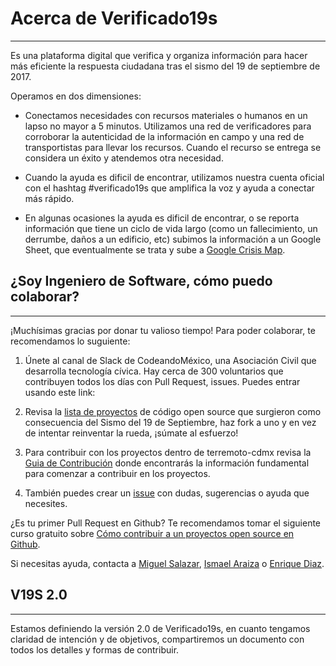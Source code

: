 # Acerca de Verificado19s
---

Es una plataforma digital que verifica y organiza información para hacer más eficiente la respuesta ciudadana tras el sismo del 19 de septiembre de 2017.

Operamos en dos dimensiones:

* Conectamos necesidades con recursos materiales o humanos en un lapso no mayor a 5 minutos. Utilizamos una red de verificadores para corroborar la autenticidad de la información en campo y una red de transportistas para llevar los recursos. Cuando el recurso se entrega se considera un éxito y atendemos otra necesidad.


* Cuando la ayuda es dificil de encontrar, utilizamos nuestra cuenta oficial con el hashtag #verificado19s que amplifica la voz y ayuda a  conectar más rápido.

*  En algunas ocasiones la ayuda es dificil de encontrar, o se reporta información que tiene un ciclo de vida largo (como un fallecimiento, un derrumbe, daños a un edificio, etc) subimos la información a un Google Sheet, que eventualmente se trata y sube a [Google Crisis Map].



## ¿Soy Ingeniero de Software, cómo puedo colaborar?
---

¡Muchísimas gracias por donar tu valioso tiempo!
Para poder colaborar, te recomendamos lo suguiente:

1. Únete al canal de Slack de CodeandoMéxico, una Asociación Civil que desarrolla tecnología cívica. Hay cerca de 300 voluntarios que contribuyen todos los días con Pull Request, issues. Puedes entrar usando este link:

2. Revisa la [lista de proyectos] de código open source que surgieron como consecuencia del Sismo del 19 de Septiembre, haz fork a uno y en vez de intentar reinventar la rueda, ¡súmate al esfuerzo!


3. Para contribuir con los proyectos dentro de terremoto-cdmx revisa la [Guia de Contribución] donde encontrarás la información fundamental para comenzar a contribuir en los proyectos.

4. También puedes crear un [issue] con dudas, sugerencias o ayuda que necesites.


¿Es tu primer Pull Request en Github? Te recomendamos tomar el siguiente curso gratuito sobre [Cómo contribuir a un proyectos open source en Github].

Si necesitas ayuda, contacta a [Miguel Salazar], [Ismael Araiza] o [Enrique Diaz].


## V19S 2.0
---
Estamos definiendo la versión 2.0 de Verificado19s, en cuanto tengamos claridad de intención y de objetivos, compartiremos un documento con todos los detalles y formas de contribuir.



[Google Crisis Map]: https://bit.ly/Verificado19sMAPA
[grupos de trabajo]: https://github.com/CodeandoMexico/terremoto-cdmx#grupos-de-trabajo
[lista de proyectos]: https://github.com/CodeandoMexico/terremoto-cdmx
[Miguel Salazar]: https://twitter.com/miguelsalazarg
[Ismael Araiza]: https://twitter.com/mexflow
[Enrique Diaz]: https://twitter.com/nrkdz
[Cómo contribuir a un proyectos open source en Github]: https://egghead.io/courses/how-to-contribute-to-an-open-source-project-on-github
[Guia de Contribución]: https://github.com/CodeandoMexico/terremoto-cdmx/blob/master/CONTRIBUTING.md
[issue]: https://github.com/nRike/Verificado19s/issues
